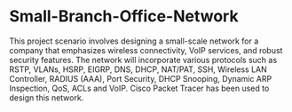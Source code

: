 # Small-Branch-Office-Network
This project scenario involves designing a small-scale network for a company that 
emphasizes wireless connectivity, VoIP services, and robust security features. The network 
will incorporate various protocols such as RSTP, VLANs, HSRP, EIGRP, DNS, DHCP, NAT/PAT, 
SSH, Wireless LAN Controller, RADIUS (AAA), Port Security, DHCP Snooping, Dynamic ARP 
Inspection, QoS, ACLs and VoIP. Cisco Packet Tracer has been used to design this network. 

